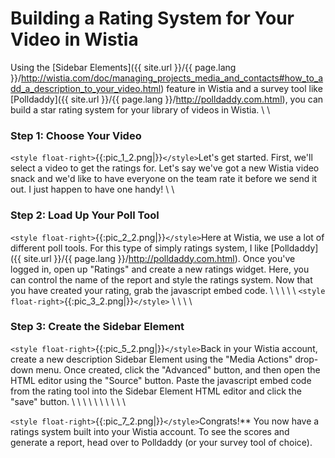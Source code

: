 # Building a Rating System for Your Video in Wistia

Using the [Sidebar Elements]({{ site.url }}/{{ page.lang }}/http://wistia.com/doc/managing_projects_media_and_contacts#how_to_add_a_description_to_your_video.html) feature in Wistia and a survey tool like [Polldaddy]({{ site.url }}/{{ page.lang }}/http://polldaddy.com.html), you can build a star rating system for your library of videos in Wistia.
\\
\\
### Step 1: Choose Your Video

`<style float-right>`{{:pic_1_2.png|}}`</style>`Let's get started.  First, we'll select a video to get the ratings for.  Let's say we've got a new Wistia video snack and we'd like to have everyone on the team rate it before we send it out.  I just happen to have one handy!
\\
\\
### Step 2: Load Up Your Poll Tool

`<style float-right>`{{:pic_2_2.png|}}`</style>`Here at Wistia, we use a lot of different poll tools.  For this type of simply ratings system, I like [Polldaddy]({{ site.url }}/{{ page.lang }}/http://polldaddy.com.html).  Once you've logged in, open up "Ratings" and create a new ratings widget.  Here, you can control the name of the report and style the ratings system.
Now that you have created your rating, grab the javascript embed code.
\\
\\
\\
\\
\\
`<style float-right>`{{:pic_3_2.png|}}`</style>`
\\
\\
\\
\\
### Step 3: Create the Sidebar Element

`<style float-right>`{{:pic_5_2.png|}}`</style>`Back in your Wistia account, create a new description Sidebar Element using the "Media Actions" drop-down menu.  Once created, click the "Advanced" button, and then open the HTML editor using the "Source" button.  Paste the javascript embed code from the rating tool into the Sidebar Element HTML editor and click the "save" button.
\\
\\
\\
\\
\\
\\
\\
\\
\\
\\

`<style float-right>`{{:pic_7_2.png|}}`</style>`Congrats!** You now have a ratings system built into your Wistia account.  To see the scores and generate a report, head over to Polldaddy (or your survey tool of choice).


